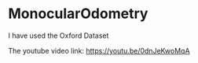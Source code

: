 # MonocularOdometry

I have used the Oxford Dataset

The youtube video link: https://youtu.be/0dnJeKwoMqA
